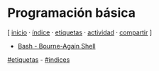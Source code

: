 # Programación básica
[ [inicio](https://github.com/jucardus/jucardus.github.io/blob/main/index.md) · [índice](https://github.com/jucardus/jucardus.github.io/blob/main/25/10/23/indice-alfabetico.md) · [etiquetas](https://github.com/jucardus/jucardus.github.io/blob/main/25/10/23/etiquetas-todas.md) · [actividad](https://github.com/jucardus/jucardus.github.io/blob/main/25/10/23/actividad-reciente.md) · [compartir](https://x.com/intent/tweet?text=Programac%C3%B3n%20b%C3%A1sica%20%E2%80%94%20%C3%8Dndices%2C%20Etiquetas%0A%0AL%C3%ADneas%20b%C3%A1sicas%20de%20programaci%C3%B3n%20y%20algunas%20herramientas.%0A%0A%E2%86%92%20https%3A%2F%2Fgithub.com%2Fjucardus%2Fjucardus.github.io%2Fblob%2Fmain%2F25%2F10%2F24%2Fprogramacion.md%0A%0A%23etiquetas_jucardus%0A%23indices_jucardus) ]

* [Bash - Bourne-Again Shell](https://github.com/jucardus/jucardus.github.io/blob/main/25/10/24/bash.md)

[#etiquetas](https://github.com/jucardus/jucardus.github.io/blob/main/25/10/23/etiquetas-todas.md) - [#indices](https://github.com/jucardus/jucardus.github.io/blob/main/25/10/23/indices-todos.md)

